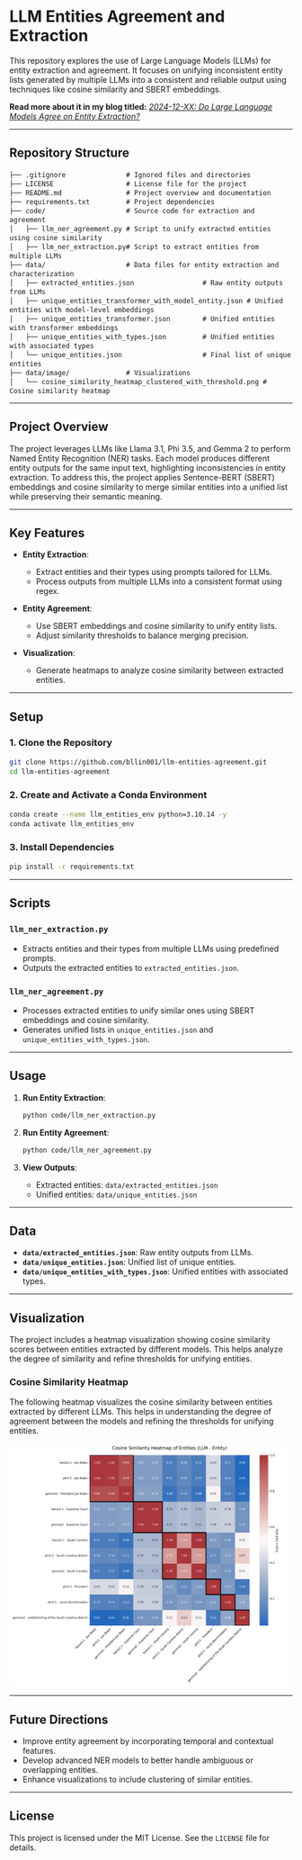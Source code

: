 
# **LLM Entities Agreement and Extraction**

This repository explores the use of Large Language Models (LLMs) for entity extraction and agreement. It focuses on unifying inconsistent entity lists generated by multiple LLMs into a consistent and reliable output using techniques like cosine similarity and SBERT embeddings.

**Read more about it in my blog titled:** [*2024-12-XX: Do Large Language Models Agree on Entity Extraction?*](https://your-website-link.com)

---

## **Repository Structure**

```plaintext
├── .gitignore               # Ignored files and directories
├── LICENSE                  # License file for the project
├── README.md                # Project overview and documentation
├── requirements.txt         # Project dependencies
├── code/                    # Source code for extraction and agreement
│   ├── llm_ner_agreement.py # Script to unify extracted entities using cosine similarity
│   ├── llm_ner_extraction.py# Script to extract entities from multiple LLMs
├── data/                    # Data files for entity extraction and characterization
│   ├── extracted_entities.json                 # Raw entity outputs from LLMs
│   ├── unique_entities_transformer_with_model_entity.json # Unified entities with model-level embeddings
│   ├── unique_entities_transformer.json        # Unified entities with transformer embeddings
│   ├── unique_entities_with_types.json         # Unified entities with associated types
│   └── unique_entities.json                    # Final list of unique entities
├── data/image/              # Visualizations
│   └── cosine_similarity_heatmap_clustered_with_threshold.png # Cosine similarity heatmap
```

---

## **Project Overview**

The project leverages LLMs like Llama 3.1, Phi 3.5, and Gemma 2 to perform Named Entity Recognition (NER) tasks. Each model produces different entity outputs for the same input text, highlighting inconsistencies in entity extraction. To address this, the project applies Sentence-BERT (SBERT) embeddings and cosine similarity to merge similar entities into a unified list while preserving their semantic meaning.

---

## **Key Features**

- **Entity Extraction**:
  - Extract entities and their types using prompts tailored for LLMs.
  - Process outputs from multiple LLMs into a consistent format using regex.

- **Entity Agreement**:
  - Use SBERT embeddings and cosine similarity to unify entity lists.
  - Adjust similarity thresholds to balance merging precision.

- **Visualization**:
  - Generate heatmaps to analyze cosine similarity between extracted entities.

---

## **Setup**

### **1. Clone the Repository**
```bash
git clone https://github.com/bllin001/llm-entities-agreement.git
cd llm-entities-agreement
```

### **2. Create and Activate a Conda Environment**
```bash
conda create --name llm_entities_env python=3.10.14 -y
conda activate llm_entities_env
```

### **3. Install Dependencies**
```bash
pip install -r requirements.txt
```

---

## **Scripts**

### **`llm_ner_extraction.py`**
- Extracts entities and their types from multiple LLMs using predefined prompts.
- Outputs the extracted entities to `extracted_entities.json`.

### **`llm_ner_agreement.py`**
- Processes extracted entities to unify similar ones using SBERT embeddings and cosine similarity.
- Generates unified lists in `unique_entities.json` and `unique_entities_with_types.json`.

---

## **Usage**

1. **Run Entity Extraction**:
   ```bash
   python code/llm_ner_extraction.py
   ```

2. **Run Entity Agreement**:
   ```bash
   python code/llm_ner_agreement.py
   ```

3. **View Outputs**:
   - Extracted entities: `data/extracted_entities.json`
   - Unified entities: `data/unique_entities.json`

---

## **Data**

- **`data/extracted_entities.json`**: Raw entity outputs from LLMs.
- **`data/unique_entities.json`**: Unified list of unique entities.
- **`data/unique_entities_with_types.json`**: Unified entities with associated types.

---

## **Visualization**

The project includes a heatmap visualization showing cosine similarity scores between entities extracted by different models. This helps analyze the degree of similarity and refine thresholds for unifying entities.


### **Cosine Similarity Heatmap**

The following heatmap visualizes the cosine similarity between entities extracted by different LLMs. This helps in understanding the degree of agreement between the models and refining the thresholds for unifying entities.

![Cosine Similarity Heatmap](image/cosine_similarity_heatmap_clustered_with_threshold.png)


---

## **Future Directions**

- Improve entity agreement by incorporating temporal and contextual features.
- Develop advanced NER models to better handle ambiguous or overlapping entities.
- Enhance visualizations to include clustering of similar entities.

---

## **License**

This project is licensed under the MIT License. See the `LICENSE` file for details.
